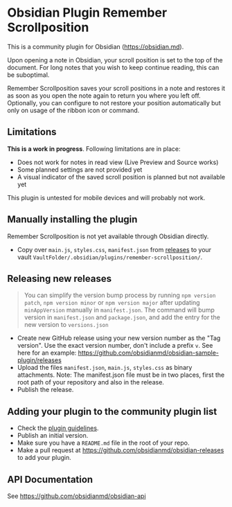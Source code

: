 # Obsidian Plugin Remember Scrollposition
This is a community plugin for Obsidian (https://obsidian.md).

Upon opening a note in Obsidian, your scroll position is set to the top of the document. For long notes that you wish to keep continue reading, this can be suboptimal.

Remember Scrollposition saves your scroll positions in a note and restores it as soon as you open the note again to return you where you left off. Optionally, you can configure to not restore your position automatically but only on usage of the ribbon icon or command. 

## Limitations

**This is a work in progress**. Following limitations are in place:

- Does not work for notes in read view (Live Preview and Source works)
- Some planned settings are not provided yet
- A visual indicator of the saved scroll position is planned but not available yet

This plugin is untested for mobile devices and will probably not work.

## Manually installing the plugin

Remember Scrollposition is not yet available through Obsidian directly.

- Copy over `main.js`, `styles.css`, `manifest.json` from [releases](https://github.com/s-blu/obsidian-remember-scrollposition/releases) to your vault `VaultFolder/.obsidian/plugins/remember-scrollposition/`.

## Releasing new releases

> You can simplify the version bump process by running `npm version patch`, `npm version minor` or `npm version major` after updating `minAppVersion` manually in `manifest.json`.
> The command will bump version in `manifest.json` and `package.json`, and add the entry for the new version to `versions.json`

- Create new GitHub release using your new version number as the "Tag version". Use the exact version number, don't include a prefix `v`. See here for an example: https://github.com/obsidianmd/obsidian-sample-plugin/releases
- Upload the files `manifest.json`, `main.js`, `styles.css` as binary attachments. Note: The manifest.json file must be in two places, first the root path of your repository and also in the release.
- Publish the release.

## Adding your plugin to the community plugin list

- Check the [plugin guidelines](https://docs.obsidian.md/Plugins/Releasing/Plugin+guidelines).
- Publish an initial version.
- Make sure you have a `README.md` file in the root of your repo.
- Make a pull request at https://github.com/obsidianmd/obsidian-releases to add your plugin.

## API Documentation

See https://github.com/obsidianmd/obsidian-api

